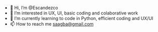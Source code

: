 - 👋 Hi, I’m @Escandezco
- 👀 I’m interested in UX, UI, basic coding and colaborative work
- 🌱 I’m currently learning to code in Python, efficient coding and UX/UI
- 📫 How to reach me saagba@gmail.com

<!---
Escandezco/Escandezco is a ✨ special ✨ repository because its `README.md` (this file) appears on your GitHub profile.
You can click the Preview link to take a look at your changes.
--->
